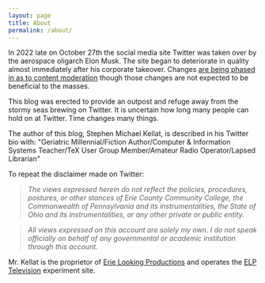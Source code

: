 ```yaml
---
layout: page
title: About
permalink: /about/
---
```


In 2022 late on October 27th the social media site Twitter was taken over by the aerospace oligarch Elon Musk.  The site began to deteriorate in quality almost immediately after his corporate takeover.  Changes [are being phased in as to content moderation](http://web.archive.org/web/20221028230533/https://www.bbc.com/news/business-63428848) though those changes are not expected to be beneficial to the masses.  

This blog was erected to provide an outpost and refuge away from the stormy seas brewing on Twitter.  It is uncertain how long many people can hold on at Twitter.  Time changes many things.

The author of this blog, Stephen Michael Kellat, is described in his Twitter bio with: "Geriatric Millennial/Fiction Author/Computer & Information Systems Teacher/TeX User Group Member/Amateur Radio Operator/Lapsed Librarian"

To repeat the disclaimer made on Twitter:  

>*The views expressed herein do not reflect the policies, procedures, postures, or other stances of Erie County Community College, the Commonwealth of Pennsylvania and its instrumentalities, the State of Ohio and its instrumentalities, or any other private or public entity.*  

>*All views expressed on this account are solely my own.  I do not speak officially on behalf of any governmental or academic institution through this account.*  

Mr. Kellat is the proprietor of [Erie Looking Productions](https://erielookingproductions.info/) and operates the [ELP Television](https://coyote.works/) experiment site.  



